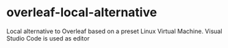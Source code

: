 # overleaf-local-alternative
Local alternative to Overleaf based on a preset Linux Virtual Machine. Visual Studio Code is used as editor
